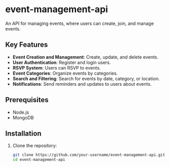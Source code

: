 # event-management-api
An API for managing events, where users can create, join, and manage events.

## Key Features

- **Event Creation and Management**: Create, update, and delete events.
- **User Authentication**: Register and login users.
- **RSVP System**: Users can RSVP to events.
- **Event Categories**: Organize events by categories.
- **Search and Filtering**: Search for events by date, category, or location.
- **Notifications**: Send reminders and updates to users about events.

## Prerequisites

- Node.js
- MongoDB

## Installation

1. Clone the repository:

   ```sh
   git clone https://github.com/your-username/event-management-api.git
   cd event-management-api
